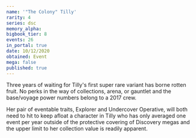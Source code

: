```yaml
---
name: '"The Colony" Tilly'
rarity: 4
series: dsc
memory_alpha:
bigbook_tier: 8
events: 26
in_portal: true
date: 10/12/2020
obtained: Event
mega: false
published: true
---
```


Three years of waiting for Tilly's first super rare variant has borne rotten fruit. No perks in the way of collections, arena, or gauntlet and the base/voyage power numbers belong to a 2017 crew.

Her pair of eventable traits, Explorer and Undercover Operative, will both need to hit to keep afloat a character in Tilly who has only averaged one event per year outside of the protective covering of Discovery megas and the upper limit to her collection value is readily apparent.
